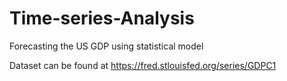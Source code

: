  # Time-series-Analysis
Forecasting the US GDP using statistical model

Dataset can be found at https://fred.stlouisfed.org/series/GDPC1
